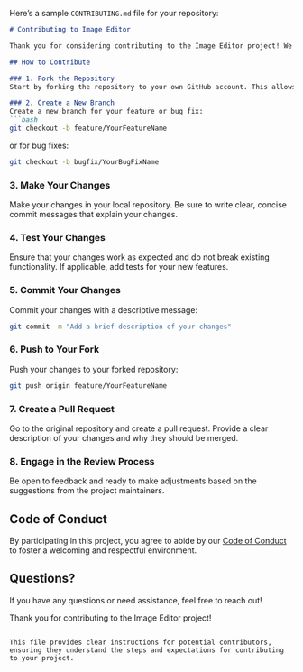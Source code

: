Here’s a sample `CONTRIBUTING.md` file for your repository:

```markdown
# Contributing to Image Editor

Thank you for considering contributing to the Image Editor project! We appreciate your help in making this project better. Please follow the guidelines below to ensure a smooth contribution process.

## How to Contribute

### 1. Fork the Repository
Start by forking the repository to your own GitHub account. This allows you to make changes without affecting the original project.

### 2. Create a New Branch
Create a new branch for your feature or bug fix:
```bash
git checkout -b feature/YourFeatureName
```
or for bug fixes:
```bash
git checkout -b bugfix/YourBugFixName
```

### 3. Make Your Changes
Make your changes in your local repository. Be sure to write clear, concise commit messages that explain your changes.

### 4. Test Your Changes
Ensure that your changes work as expected and do not break existing functionality. If applicable, add tests for your new features.

### 5. Commit Your Changes
Commit your changes with a descriptive message:
```bash
git commit -m "Add a brief description of your changes"
```

### 6. Push to Your Fork
Push your changes to your forked repository:
```bash
git push origin feature/YourFeatureName
```

### 7. Create a Pull Request
Go to the original repository and create a pull request. Provide a clear description of your changes and why they should be merged. 

### 8. Engage in the Review Process
Be open to feedback and ready to make adjustments based on the suggestions from the project maintainers.

## Code of Conduct
By participating in this project, you agree to abide by our [Code of Conduct](CODE_OF_CONDUCT.md) to foster a welcoming and respectful environment.

## Questions?
If you have any questions or need assistance, feel free to reach out!

Thank you for contributing to the Image Editor project!
```

This file provides clear instructions for potential contributors, ensuring they understand the steps and expectations for contributing to your project.
